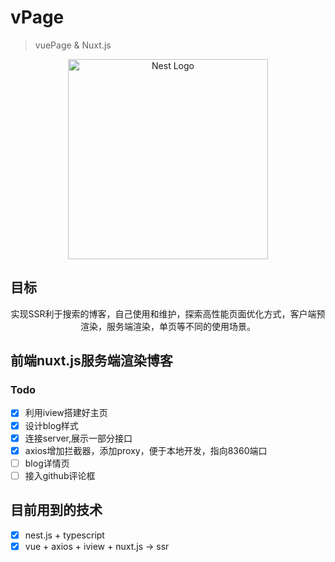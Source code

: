 # vPage

> vuePage &amp; Nuxt.js

<p align="center">
  <a href="http://nestjs.com/" target="blank"><img src="https://avatars1.githubusercontent.com/u/23053008?s=460&v=4" width="320" alt="Nest Logo" /></a>
</p>

## 目标
<p style="text-align:center">实现SSR利于搜索的博客，自己使用和维护，探索高性能页面优化方式，客户端预渲染，服务端渲染，单页等不同的使用场景。</p>

## 前端nuxt.js服务端渲染博客

### Todo 
* [x] 利用iview搭建好主页
* [x] 设计blog样式
* [x] 连接server,展示一部分接口
* [x] axios增加拦截器，添加proxy，便于本地开发，指向8360端口
* [ ] blog详情页
* [ ] 接入github评论框

## 目前用到的技术
* [x] nest.js + typescript
* [x] vue + axios + iview + nuxt.js -> ssr
